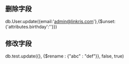 
## 删除字段
db.User.update({email:'admin@linkris.com'},{$unset:{'attributes.birthday':''}})
## 修改字段
db.test.update({}, {$rename : {"abc" : "def"}}, false, true)
